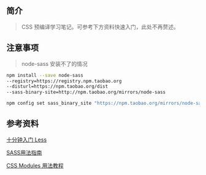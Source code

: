 ## 简介

> CSS 预编译学习笔记。可参考下方资料快速入门，此处不再赘述。

## 注意事项

> node-sass 安装不了的情况

``` bash
npm install --save node-sass
--registry=https://registry.npm.taobao.org
--disturl=https://npm.taobao.org/dist
--sass-binary-site=http://npm.taobao.org/mirrors/node-sass

npm config set sass_binary_site "https://npm.taobao.org/mirrors/node-sass/"
```

## 参考资料

[十分钟入门 Less](https://www.jianshu.com/p/c676041f387e)

[SASS用法指南](https://www.ruanyifeng.com/blog/2012/06/sass.html
)

[CSS Modules 用法教程](http://www.ruanyifeng.com/blog/2016/06/css_modules.html)
